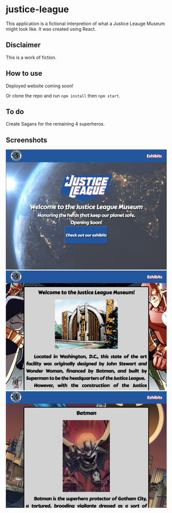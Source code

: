 # justice-league

This application is a fictional interpretion of what a Justice Leauge Museum might look like. It was created using React.

## Disclaimer

This is a work of fiction.

## How to use

Deployed website coming soon!

Or clone the repo and run `npm install` then `npm start`.

## To do

Create Sagans for the remaining 4 superheros.

## Screenshots

![home screen](./src/screenshots/screenshot1.png)
![exhibits screen](./src/screenshots/screenshot2.png)
![hero screen](./src/screenshots/screenshot3.png)
